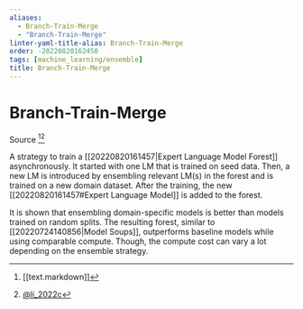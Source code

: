 ```yaml
---
aliases:
  - Branch-Train-Merge
  - "Branch-Train-Merge"
linter-yaml-title-alias: Branch-Train-Merge
order: -20220820162450
tags: [machine_learning/ensemble]
title: Branch-Train-Merge
---
```


# Branch-Train-Merge

Source [^1][^2]

A strategy to train a [[20220820161457|Expert Language Model Forest]] asynchronously. It started with one LM that is trained on seed data. Then, a new LM is introduced by ensembling relevant LM(s) in the forest and is trained on a new domain dataset. After the training, the new [[20220820161457#Expert Language Model]] is added to the forest.

It is shown that ensembling domain-specific models is better than models trained on random splits. The resulting forest, similar to [[20220724140856|Model Soups]], outperforms baseline models while using comparable compute. Though, the compute cost can vary a lot depending on the ensemble strategy.

[^1]: [[text.markdown]]
[^2]: [@li_2022c](zotero://select/items/@li_2022c)